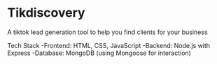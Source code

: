 # Tikdiscovery
A tiktok lead generation tool to help you find clients for your business

Tech Stack
-Frontend: HTML, CSS, JavaScript
-Backend: Node.js with Express
-Database: MongoDB (using Mongoose for interaction)
